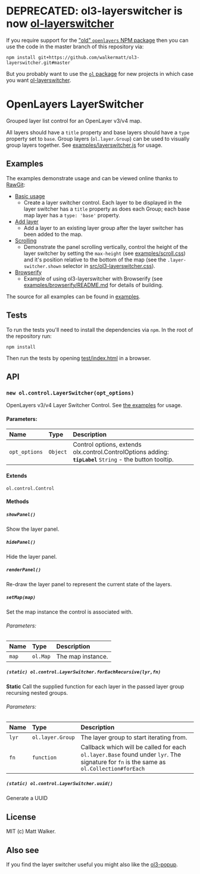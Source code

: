# DEPRECATED: ol3-layerswitcher is now [ol-layerswitcher](https://github.com/walkermatt/ol-layerswitcher)

If you require support for the ["old" `openlayers` NPM package](https://www.npmjs.com/package/openlayers) then you can use the code in the master branch of this repository via:

    npm install git+https://github.com/walkermatt/ol3-layerswitcher.git#master

But you probably want to use the [`ol` package](https://www.npmjs.com/package/ol) for new projects in which case you want [ol-layerswitcher](https://github.com/walkermatt/ol-layerswitcher).

# OpenLayers LayerSwitcher

Grouped layer list control for an OpenLayer v3/v4 map.

All layers should have a `title` property and base layers should have a `type` property set to `base`. Group layers (`ol.layer.Group`) can be used to visually group layers together. See [examples/layerswitcher.js](examples/layerswitcher.js) for usage.

## Examples

The examples demonstrate usage and can be viewed online thanks to [RawGit](http://rawgit.com/):

* [Basic usage](http://rawgit.com/walkermatt/ol3-layerswitcher/master/examples/layerswitcher.html)
    * Create a layer switcher control. Each layer to be displayed in the layer switcher has a `title` property as does each Group; each base map layer has a `type: 'base'` property.
* [Add layer](http://rawgit.com/walkermatt/ol3-layerswitcher/master/examples/addlayer.html)
    * Add a layer to an existing layer group after the layer switcher has been added to the map.
* [Scrolling](http://rawgit.com/walkermatt/ol3-layerswitcher/master/examples/scroll.html)
    * Demonstrate the panel scrolling vertically, control the height of the layer switcher by setting the `max-height` (see [examples/scroll.css](examples/scroll.css)) and it's position relative to the bottom of the map (see the `.layer-switcher.shown` selector in [src/ol3-layerswitcher.css](src/ol3-layerswitcher.css)).
* [Browserify](examples/browserify/)
    * Example of using ol3-layerswitcher with Browserify (see [examples/browserify/README.md](examples/browserify/README.md) for details of building.

The source for all examples can be found in [examples](examples).

## Tests

To run the tests you'll need to install the dependencies via `npm`. In the root of the repository run:

    npm install

Then run the tests by opening [test/index.html](test/index.html) in a browser.

## API

### `new ol.control.LayerSwitcher(opt_options)`

OpenLayers v3/v4 Layer Switcher Control.
See [the examples](./examples) for usage.

#### Parameters:

|Name|Type|Description|
|:---|:---|:----------|
|`opt_options`|`Object`| Control options, extends olx.control.ControlOptions adding: **`tipLabel`** `String` - the button tooltip. |

#### Extends

`ol.control.Control`

#### Methods

##### `showPanel()`

Show the layer panel.

##### `hidePanel()`

Hide the layer panel.

##### `renderPanel()`

Re-draw the layer panel to represent the current state of the layers.

##### `setMap(map)`

Set the map instance the control is associated with.

###### Parameters:

|Name|Type|Description|
|:---|:---|:----------|
|`map`|`ol.Map`| The map instance. |


##### `(static) ol.control.LayerSwitcher.forEachRecursive(lyr,fn)`

**Static** Call the supplied function for each layer in the passed layer group
recursing nested groups.

###### Parameters:

|Name|Type|Description|
|:---|:---|:----------|
|`lyr`|`ol.layer.Group`| The layer group to start iterating from. |
|`fn`|`function`| Callback which will be called for each `ol.layer.Base` found under `lyr`. The signature for `fn` is the same as `ol.Collection#forEach` |


##### `(static) ol.control.LayerSwitcher.uuid()`

Generate a UUID

## License

MIT (c) Matt Walker.

## Also see

If you find the layer switcher useful you might also like the
[ol3-popup](https://github.com/walkermatt/ol3-popup).


